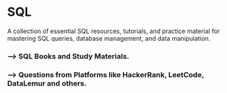 # SQL
A collection of essential SQL resources, tutorials, and practice material for mastering SQL queries, database management, and data manipulation.
### --> SQL Books and Study Materials.
### --> Questions from Platforms like HackerRank, LeetCode, DataLemur and others.
